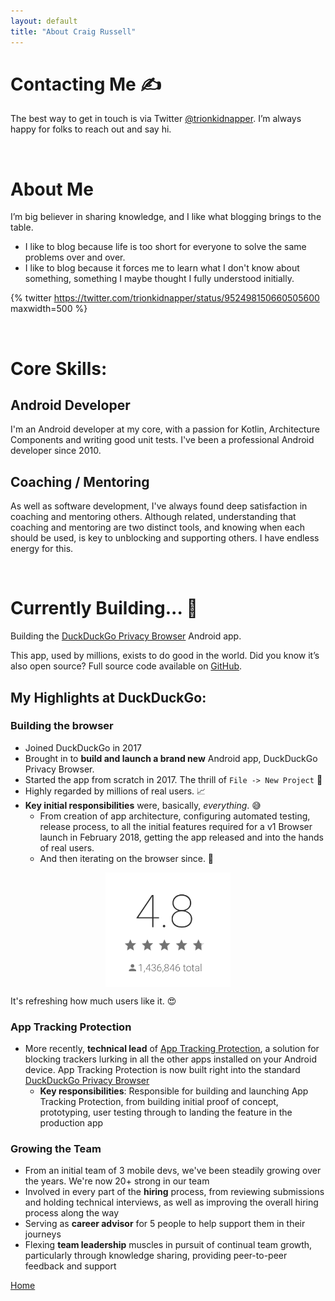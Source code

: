 ```yaml
---
layout: default
title: "About Craig Russell"
---
```



# Contacting Me ✍️
The best way to get in touch is via Twitter [@trionkidnapper](https://twitter.com/trionkidnapper). I’m always happy for folks to reach out and say hi.

<br/>

# About Me
I’m big believer in sharing knowledge, and I like what blogging brings to the table. 
  - I like to blog because life is too short for everyone to solve the same problems over and over.
  - I like to blog because it forces me to learn what I don't know about something, something I maybe thought I fully understood initially.

{% twitter https://twitter.com/trionkidnapper/status/952498150660505600 maxwidth=500 %}

<br/>

# Core Skills: 

## Android Developer
I'm an Android developer at my core, with a passion for Kotlin, Architecture Components and writing good unit tests. I've been a professional Android developer since 2010.

## Coaching / Mentoring
As well as software development, I've always found deep satisfaction in coaching and mentoring others. Although related, understanding that coaching and mentoring are two distinct tools, and knowing when each should be used, is key to unblocking and supporting others. I have endless energy for this.    

<br/>

# Currently Building... 🚧
Building the [DuckDuckGo Privacy Browser](https://play.google.com/store/apps/details?id=com.duckduckgo.mobile.android) Android app.

This app, used by millions, exists to do good in the world. Did you know it’s also open source? Full source code available on [GitHub](https://github.com/duckduckgo/android).


## My Highlights at DuckDuckGo:

### Building the browser
  - Joined DuckDuckGo in 2017
  - Brought in to **build and launch a brand new** Android app, DuckDuckGo Privacy Browser. 
  - Started the app from scratch in 2017. The thrill of `File -> New Project` 🎉
  - Highly regarded by millions of real users. 📈
  - **Key initial responsibilities** were, basically, _everything_. 😅
    - From creation of app architecture, configuring automated testing, release process, to all the initial features required for a v1 Browser launch in February 2018, getting the app released and into the hands of real users. 
    - And then iterating on the browser since. 🔁

<img 
    src="/images/ddg-privacy-browser-rating-2022-01-04.png" 
    alt="4.8 Play Store app rating, with almost 1.5 million reviews" width=200
    style="
        display: block;
        margin-left: auto;
        margin-right: auto;
    "
/>

It's refreshing how much users like it. 😍

### App Tracking Protection
- More recently, **technical lead** of [App Tracking Protection](https://spreadprivacy.com/introducing-app-tracking-protection/), a solution for blocking trackers lurking in all the other apps installed on your Android device. App Tracking Protection is now built right into the standard [DuckDuckGo Privacy Browser](https://play.google.com/store/apps/details?id=com.duckduckgo.mobile.android)
    - **Key responsibilities**: Responsible for building and launching App Tracking Protection, from building initial proof of concept, prototyping, user testing through to landing the feature in the production app

### Growing the Team
- From an initial team of 3 mobile devs, we've been steadily growing over the years. We're now 20+ strong in our team
- Involved in every part of the **hiring** process, from reviewing submissions and holding technical interviews, as well as improving the overall hiring process along the way
- Serving as **career advisor** for 5 people to help support them in their journeys
- Flexing **team leadership** muscles in pursuit of continual team growth, particularly through knowledge sharing, providing peer-to-peer feedback and support
    

<a href='{{site.url}}/'>Home</a>
  
   